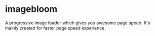 # imagebloom
A progressive image loader which gives you awesome page speed. It's mainly created for faster page speed experience. 
